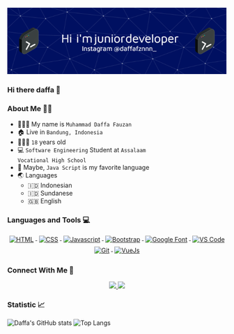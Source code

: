 ![logo](https://github.com/muhammaddaffafauzan/muhammaddaffafauzan/blob/d32131386fd230e5ab4a7b7caede38bdce1d19a0/header-img.png)
### Hi there daffa 👋

### About Me 👨🏻

- 👨🏻‍💼 My name is <code>Muhammad Daffa Fauzan</code>
- 🏠 Live in <code>Bandung, Indonesia</code>
- 🧍🏻‍♂️ <code>18</code> years old
- 💻 <code>Software Engineering</code> Student at <code>Assalaam Vocational High School</code>
- 🌟 Maybe, <code>Java Script</code> is my favorite language 
- 🌏 Languages
  - 🇮🇩 Indonesian
  - 🇮🇩 Sundanese
  - 🇬🇧 English

### Languages and Tools 💻
<p align="center">
<!-- HTML  -->
<a href="https://html.spec.whatwg.org/" rel="nofollow">
  <img       src="https://camo.githubusercontent.com/afd3139a285295c960e8cab5f69d684aaf3831c631e218ae4483a29cd450f7d0/68747470733a2f2f75706c6f61642e77696b696d656469612e6f72672f77696b6970656469612f636f6d6d6f6e732f362f36312f48544d4c355f6c6f676f5f616e645f776f72646d61726b2e737667" alt="HTML" height="40" style="vertical-align:top; margin:4px">
</a>
 
<!--  CSS  -->
<a href="https://www.w3.org/TR/CSS/#css" rel="nofollow">
  <img src="https://camo.githubusercontent.com/b24794bf48946ae7053e015da9a19047d087b19d43cb1aff6f89341cc34e1dd4/68747470733a2f2f75706c6f61642e77696b696d656469612e6f72672f77696b6970656469612f636f6d6d6f6e732f642f64352f435353335f6c6f676f5f616e645f776f72646d61726b2e737667" alt="CSS" height="40" style="vertical-align:top; margin:4px">
</a>

<!--  javascript  -->
<a href="https://www.javascript.com/" rel="nofollow">
  <img src="https://camo.githubusercontent.com/19c442403fb0e923bbc655300a74ce3175f68171d9331aa9fd1d4e6b9a84977c/68747470733a2f2f75706c6f61642e77696b696d656469612e6f72672f77696b6970656469612f636f6d6d6f6e732f392f39392f556e6f6666696369616c5f4a6176615363726970745f6c6f676f5f322e737667" alt="Javascript" height="40" style="vertical-align:top; margin:4px"> 
  </a>
  
<!--  Bootstrap  -->
 <a href="https://getbootstrap.com/" rel="nofollow"> 
<img src="https://camo.githubusercontent.com/e76db96833cc2ba21cac7145b4446a5673a4e70026e0b215ab48b21ad9532648/68747470733a2f2f75706c6f61642e77696b696d656469612e6f72672f77696b6970656469612f636f6d6d6f6e732f622f62322f426f6f7473747261705f6c6f676f2e737667" alt="Bootstrap" height="40" style="vertical-align:top; margin:4px"> 
 </a>
  
<!-- Google Font -->
<a href="https://fonts.google.com/" rel="nofollow"> 
<img src="https://camo.githubusercontent.com/eaf8c05be43c766f7a06cfc2885077ccfe0756ed496121314872aec4953bb6af/68747470733a2f2f63646e2e776f726c64766563746f726c6f676f2e636f6d2f6c6f676f732f676f6f676c652d666f6e74732d323032312d322e737667" alt="Google Font" height="40" style="vertical-align:top; margin:4px">
  </a>
 
<!--  VS Code  -->
<a href="https://code.visualstudio.com/" rel="nofollow"> 
<img src="https://upload.wikimedia.org/wikipedia/commons/thumb/9/9a/Visual_Studio_Code_1.35_icon.svg/800px-Visual_Studio_Code_1.35_icon.svg.png" alt="VS Code" height="40" style="vertical-align:top; margin:4px"> 
</a>

<!-- Git -->
<a href="https://git-scm.com/" rel="nofollow"> 
<img src="https://git-scm.com/images/logos/downloads/Git-Icon-1788C.png" alt="Git" height="40" style="vertical-align:top; margin:4px">
  </a>
  <a href="https://www.vue.js.co.id/" rel="nofollow"> 
<img src="https://upload.wikimedia.org/wikipedia/commons/thumb/9/95/Vue.js_Logo_2.svg/1184px-Vue.js_Logo_2.svg.png" alt="VueJs" height="45" style="vertical-align:top; margin:4px">
  </a>

 </p>

### Connect With Me 	:handshake:
<p align="center">
<a href="https://twitter.com/daffafznnn" rel="nofollow">
  <img src="https://img.shields.io/badge/Twitter-1DA1F2?style=for-the-badge&logo=twitter&logoColor=white" />
</a>
<a href="https://instagram.com/daffafznnn_/" rel="nofollow">
  <img src="https://img.shields.io/badge/Instagram-E4405F?style=for-the-badge&logo=instagram&logoColor=white" />
</a>
  <p>

### Statistic :chart_with_upwards_trend:
![Daffa's GitHub stats](https://github-readme-stats.vercel.app/api?username=muhammaddaffafauzan&show_icons=true&theme=tokyonight)
![Top Langs](https://github-readme-stats.vercel.app/api/top-langs/?username=muhammaddaffafauzan&layout=compact&theme=tokyonight)
